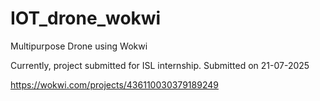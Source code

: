 # IOT_drone_wokwi

Multipurpose Drone using Wokwi

Currently, project submitted for ISL internship.
Submitted on 21-07-2025

https://wokwi.com/projects/436110030379189249
